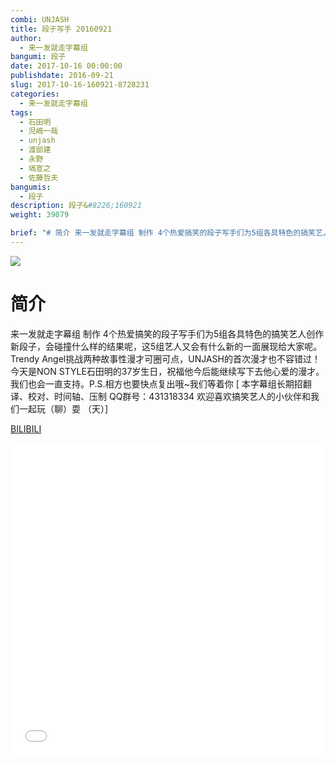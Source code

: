 ```yaml
---
combi: UNJASH
title: 段子写手 20160921
author: 
  - 来一发就走字幕组
bangumi: 段子
date: 2017-10-16 00:00:00
publishdate: 2016-09-21
slug: 2017-10-16-160921-8728231
categories: 
  - 来一发就走字幕组
tags: 
  - 石田明
  - 児嶋一哉
  - unjash
  - 渡部建
  - 永野
  - 塙宣之
  - 佐藤哲夫
bangumis: 
  - 段子
description: 段子&#8226;160921
weight: 39079

brief: "# 简介 来一发就走字幕组 制作 4个热爱搞笑的段子写手们为5组各具特色的搞笑艺人创作新段子，会碰撞什么样的结果呢，这5组艺人又会有什么新的一面展现给大家呢。Trendy Angel挑战两种故事性漫才可圈可点，UNJASH的首次漫才也不容错过！今天是NON STYLE石田明的37岁生日，祝福他今后能继续写下去他心爱的漫才。我们也会一直支持。P.S.相方也要快点复出哦~我们等着你"
---
```


![](https://i.imgur.com/YuPt3Qt.jpg)

# 简介  
来一发就走字幕组 制作 4个热爱搞笑的段子写手们为5组各具特色的搞笑艺人创作新段子，会碰撞什么样的结果呢，这5组艺人又会有什么新的一面展现给大家呢。Trendy Angel挑战两种故事性漫才可圈可点，UNJASH的首次漫才也不容错过！今天是NON STYLE石田明的37岁生日，祝福他今后能继续写下去他心爱的漫才。我们也会一直支持。P.S.相方也要快点复出哦~我们等着你 [ 本字幕组长期招翻译、校对、时间轴、压制   QQ群号：431318334 欢迎喜欢搞笑艺人的小伙伴和我们一起玩（聊）耍 （天）]


  [BILIBILI](https://www.bilibili.com/video/av8728231/)


<div class="vcontainer">  <iframe class='video' src="//www.bilibili.com/blackboard/player.html?aid=8728231" width="100%" height="500" frameborder="0" allowfullscreen="allowfullscreen"></iframe></div>
